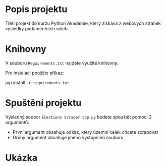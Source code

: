 # Popis projektu
Třetí projekt do kurzu Python Akademie, který získává z webových stránek výsledky parlamentních voleb.

# Knihovny
V souboru `Reguirements.txt` najdete využité knihovny.

Pro instalaci použijte příkaz:

pip install `-r requirements.txt`

# Spuštění projektu
Výsledný soubor `Elections Scraper app.py` budete spouštět pomocí 2 argumentů:
* První argument obsahuje odkaz, který územní celek chcete scrapovat
* Druhý argument obsahuje jméno výstupního souboru

# Ukázka

